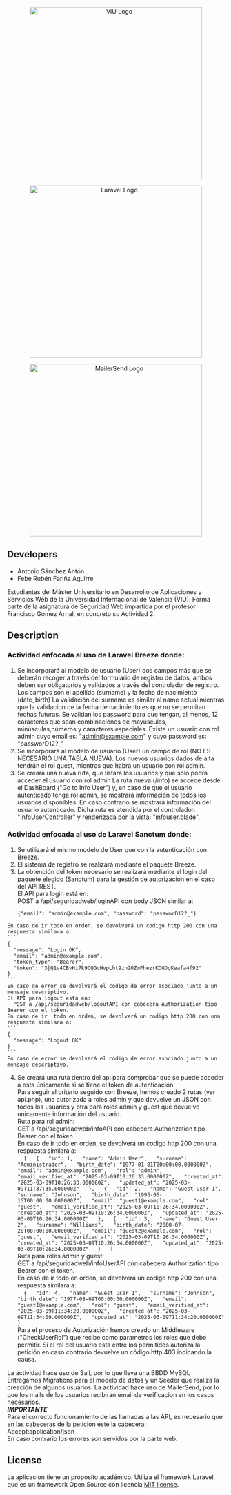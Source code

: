 <span>
<p align="center"><a href="https://www.universidadviu.com/es/" target="_blank"><img src="https://upload.wikimedia.org/wikipedia/commons/f/f8/Logo_VIU.png" width="400" alt="VIU Logo"></a></p>

<p align="center"><a href="https://laravel.com" target="_blank"><img src="https://raw.githubusercontent.com/laravel/art/master/logo-lockup/5%20SVG/2%20CMYK/1%20Full%20Color/laravel-logolockup-cmyk-red.svg" width="400" alt="Laravel Logo"></a></p>

<p align="center"><a href="https://www.mailersend.com" target="_blank"><img src="https://www.mailersend.com/images/logo.svg" width="400" alt="MailerSend Logo"></a></p>


</span>

## Developers

  - Antonio Sánchez Antón
  - Febe Rubén Fariña Aguirre

Estudiantes del Máster Universitario en Desarrollo de Aplicaciones y Servicios Web de la Universidad Internacional de Valencia (VIU).
Forma parte de la asignatura de Seguridad Web impartida por el profesor Francisco Gomez Arnal, en concreto su Actividad 2.

## Description

### Actividad enfocada al uso de Laravel Breeze donde:
  1. Se incorporará al modelo de usuario (User) dos campos más que se deberán recoger a través del formulario de registro de datos, ambos deben ser obligatorios y validados a través del controlador de registro.
    Los campos son el apellido (surname) y la fecha de nacimiento (date_birth)
    La validación del surname es similar al name actual mientras que la validacion de la fecha de nacimiento es que no se permitan fechas futuras.
    Se validan los password para que tengan, al menos, 12 caracteres que sean combinaciones de mayúsculas, minúsculas,números y caracteres especiales.
    Existe un usuario con rol admin cuyo email es: "admin@example.com" y cuyo password es: "passworD12?_"
  2. Se incorporará al modelo de usuario (User) un campo de rol (NO ES NECESARIO UNA TABLA NUEVA). Los nuevos usuarios dados de alta tendrán el rol guest, mientras que habrá un usuario con rol admin.
  3. Se creará una nueva ruta, que listará los usuarios y que sólo podrá acceder el usuario con rol admin
    La ruta nueva (/info) se accede desde el DashBoard ("Go to Info User") y, en caso de que el usuario autenticado tenga rol admin, se mostrará información de todos los usuarios disponibles. En caso contrario se mostrará información del usuario autenticado.
    Dicha ruta es atendida por el controlador: "InfoUserController" y renderizada por la vista: "infouser.blade".

### Actividad enfocada al uso de Laravel Sanctum donde:
  1. Se utilizará el mismo modelo de User que con la autenticación con Breeze.  
  2. El sistema de registro se realizará mediante el paquete Breeze.  
  3. La obtención del token necesario se realizará mediante el login del paquete elegido (Sanctum) para la gestión de autorización en el caso del API REST.  
    El API para login está en:  
      POST a /api/seguridadweb/loginAPI con body JSON similar a: 
      ```  
      {"email": "admin@example.com", "password": "passworD12?_"}  
      ```  
    En caso de ir todo en orden, se devolverá un codigo http 200 con una respuesta similara a:  
    ```
    {  
      "message": "Login OK",  
      "email": "admin@example.com",  
      "token_type": "Bearer",  
      "token": "3|Q1v4CBvHi7k9CQGcHvpLht9zn2OZmFhezrKDGDgKeafa4f92"  
    }  
    ```  
    En caso de error se devolverá el código de error asociado junto a un mensaje descriptivo.   
    El API para logout está en:  
      POST a /api/seguridadweb/logoutAPI con cabecera Authorization tipo Bearer con el token.  
    En caso de ir  todo en orden, se devolverá un codigo http 200 con una respuesta similara a:  
    ``` 
    {  
      "message": "Logout OK"  
    }   
    ```   
    En caso de error se devolverá el código de error asociado junto a un mensaje descriptivo.  
  4. Se creará una ruta dentro del api para comprobar que se puede acceder a esta únicamente si se tiene el token de autenticación.  
    Para seguir el criterio seguido con Breeze, hemos creado 2 rutas (ver api.php), una autorizada a roles admin y que devuelve un JSON con todos los usuarios y otra para roles admin y guest que devuelve unicamente información del usuario.  
    Ruta para rol admin:  
      GET a /api/seguridadweb/infoAPI con cabecera Authorization tipo Bearer con el token.  
    En caso de ir todo en orden, se devolverá un codigo http 200 con una respuesta similara a:  
    ```  
    [  
    {  
        "id": 1,  
        "name": "Admin User",  
        "surname": "Administrador",  
        "birth_date": "1977-01-01T00:00:00.000000Z",  
        "email": "admin@example.com",  
        "rol": "admin",  
        "email_verified_at": "2025-03-09T10:26:33.000000Z",  
        "created_at": "2025-03-09T10:26:33.000000Z",  
        "updated_at": "2025-03-09T11:37:35.000000Z"  
    },  
    {  
        "id": 2,  
        "name": "Guest User 1",  
        "surname": "Johnson",  
        "birth_date": "1995-05-15T00:00:00.000000Z",  
        "email": "guest1@example.com",  
        "rol": "guest",  
        "email_verified_at": "2025-03-09T10:26:34.000000Z",  
        "created_at": "2025-03-09T10:26:34.000000Z",  
        "updated_at": "2025-03-09T10:26:34.000000Z"  
    },  
    {  
        "id": 3,  
        "name": "Guest User 2",  
        "surname": "Williams",  
        "birth_date": "2000-07-20T00:00:00.000000Z",  
        "email": "guest2@example.com",  
        "rol": "guest",  
        "email_verified_at": "2025-03-09T10:26:34.000000Z",  
        "created_at": "2025-03-09T10:26:34.000000Z",  
        "updated_at": "2025-03-09T10:26:34.000000Z"  
    }  
]  
    ```  
    Ruta para roles admin y guest:  
      GET a /api/seguridadweb/infoUserAPI con cabecera Authorization tipo Bearer con el token.  
    En caso de ir todo en orden, se devolverá un codigo http 200 con una respuesta similara a:  
    ```  
    {  
        "id": 4,  
        "name": "Guest User 1",  
        "surname": "Johnson",  
        "birth_date": "1977-08-09T00:00:00.000000Z",  
        "email": "guest1@example.com",  
        "rol": "guest",  
        "email_verified_at": "2025-03-09T11:34:20.000000Z",  
        "created_at": "2025-03-09T11:34:09.000000Z",  
        "updated_at": "2025-03-09T11:34:20.000000Z"  
    }  
    ```  
    Para el proceso de Autorización hemos creado un Middleware ("CheckUserRol") que recibe como parametros los roles que debe permitir. Si el rol del usuario esta entre los permitidos autoriza la petición en caso contrario devuelve un código http 403 indicando la causa.  
  
  

La actividad hace uso de Sail, por lo que lleva una BBDD MySQL
Entregamos Migrations para el modelo de datos y un Seeder que realiza la creación de algunos usuarios.
La actividad hace uso de MailerSend, por lo que los mails de los usuarios recibiran email de verificacion en los casos necesarios.  
***IMPORTANTE***  
Para el correcto funcionamiento de las llamadas a las API, es necesario que en las cabeceras de la peticion este la cabecera:  
   Accept:application/json  
En caso contrario los errores son servidos por la parte web.  



## License
La aplicacion tiene un proposito académico.
Utiliza el framework Laravel, que es un framework Open Source con licencia [MIT license](https://opensource.org/licenses/MIT).

